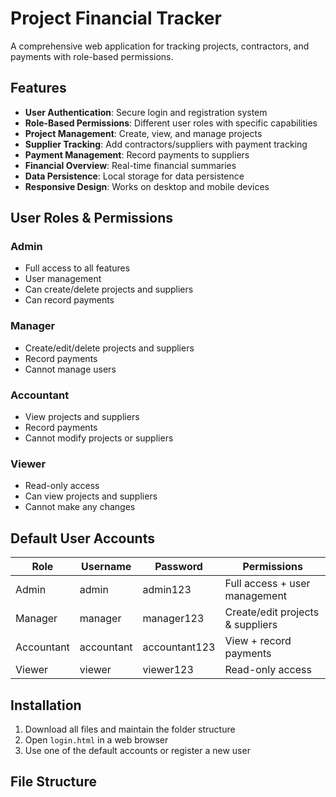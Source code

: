 # Project Financial Tracker

A comprehensive web application for tracking projects, contractors, and payments with role-based permissions.

## Features

- **User Authentication**: Secure login and registration system
- **Role-Based Permissions**: Different user roles with specific capabilities
- **Project Management**: Create, view, and manage projects
- **Supplier Tracking**: Add contractors/suppliers with payment tracking
- **Payment Management**: Record payments to suppliers
- **Financial Overview**: Real-time financial summaries
- **Data Persistence**: Local storage for data persistence
- **Responsive Design**: Works on desktop and mobile devices

## User Roles & Permissions

### Admin

- Full access to all features
- User management
- Can create/delete projects and suppliers
- Can record payments

### Manager

- Create/edit/delete projects and suppliers
- Record payments
- Cannot manage users

### Accountant

- View projects and suppliers
- Record payments
- Cannot modify projects or suppliers

### Viewer

- Read-only access
- Can view projects and suppliers
- Cannot make any changes

## Default User Accounts

| Role       | Username   | Password      | Permissions                      |
| ---------- | ---------- | ------------- | -------------------------------- |
| Admin      | admin      | admin123      | Full access + user management    |
| Manager    | manager    | manager123    | Create/edit projects & suppliers |
| Accountant | accountant | accountant123 | View + record payments           |
| Viewer     | viewer     | viewer123     | Read-only access                 |

## Installation

1. Download all files and maintain the folder structure
2. Open `login.html` in a web browser
3. Use one of the default accounts or register a new user

## File Structure
